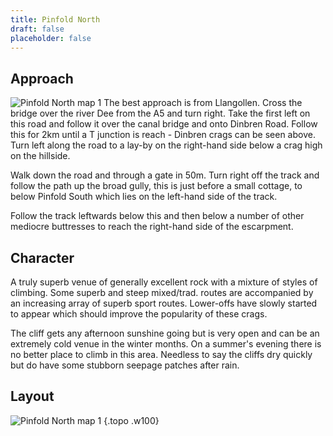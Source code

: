 ```yaml
---
title: Pinfold North
draft: false
placeholder: false
---
```


## Approach

![Pinfold North map 1](/img/north-wales/border-region/clwyd-limestone/pins2.gif)
The best approach is from Llangollen. Cross the bridge over the river Dee from the A5 and turn right. Take the first left on this road and follow it over the canal bridge and onto Dinbren Road. Follow this for 2km until a T junction is reach - Dinbren crags can be seen above. Turn left along the road to a lay-by on the right-hand side below a crag high on the hillside.

Walk down the road and through a gate in 50m. Turn right off the track and follow the path up the broad gully, this is just before a small cottage, to below Pinfold South which lies on the left-hand side of the track.

Follow the track leftwards below this and then below a number of other mediocre buttresses to reach the right-hand side of the escarpment.

## Character

A truly superb venue of generally excellent rock with a mixture of styles of climbing. Some superb and steep mixed/trad. routes are accompanied by an increasing array of superb sport routes. Lower-offs have slowly started to appear which should improve the popularity of these crags.

The cliff gets any afternoon sunshine going but is very open and can be an extremely cold venue in the winter months. On a summer's evening there is no better place to climb in this area. Needless to say the cliffs dry quickly but do have some stubborn seepage patches after rain.

## Layout

![Pinfold North map 1](/img/north-wales/border-region/clwyd-limestone/pins3.gif)
{.topo .w100}

